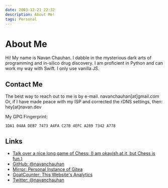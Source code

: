```yaml
---
date: 2003-12-21 22:32
description: About Me!
tags: Personal
---
```


# About Me

Hi! My name is Navan Chauhan. I dabble in the mysterious dark arts of programming and in-silico drug discovery. I am proficient in Python and can work my way with Swift. I only use vanilla JS.


## Contact Me

The best way to reach out to me is by e-mail. navanchauhan[at]gmail.com Or, if I have made peace with my ISP and corrected the rDNS settings, then: hey[at]navan.dev

My GPG Fingerprint:

`1DA1 04AA DEB7 7473 A4FA C27B 4EFC A289 7342 A778`

## Links

* [Talk over a nice long game of Chess: (I am okayish at it, but Chess is fun.)](https://lichess.org/PrudentFox) 
* [GitHub: @navanchauhan](https://github.com/navanchauhan)
* [Mirror: Personal Instance of Gitea](https://pi4.navan.dev/gitea)
* [GoatCounter: This Website's Analytics](https://navanchauhan.goatcounter.com)
* [Twitter: @navanchauhan](https://github.com/navanchauhan)
